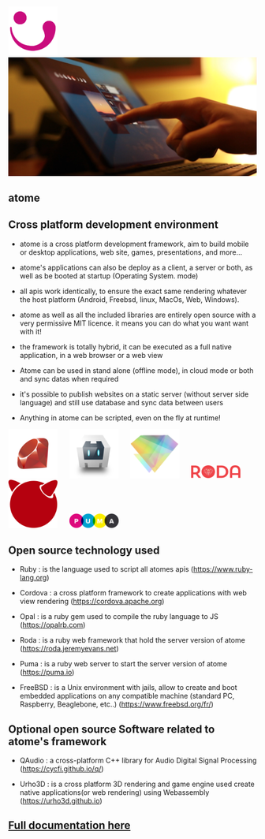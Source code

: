 <img src="https://github.com/atomecorp/atome/raw/development/www/public/medias/images/atome.svg" width="100" />


<img src="https://github.com/atomecorp/atome/raw/development/documentation/images/3.png" width="666" />

atome
-


Cross platform development environment
-
- atome is a cross platform development framework, aim to build mobile or desktop applications, web site, games, presentations, and more...

- atome's applications can also be deploy as a client, a server or both, as well as be booted at startup (Operating System. mode)
  
- all apis work identically, to ensure the exact same rendering whatever the host platform (Android, Freebsd, linux, MacOs, Web, Windows).

- atome as well as all the included libraries are entirely open source with a very permissive MIT licence. it means you can do what you want want with it!

- the framework is totally hybrid, it can be executed as a full native application, in a web browser or a web view

- Atome can be used in stand alone (offline mode), in cloud mode or both and sync datas when required

- it's possible to publish websites on a static server (without server side language) and still use database and sync data between users

- Anything in atome can be scripted, even on the fly at runtime!



<img src="https://github.com/atomecorp/atome/raw/development/documentation/images/logos/ruby.png" width="100" />&nbsp;&nbsp;&nbsp;&nbsp;&nbsp;
<img src="https://github.com/atomecorp/atome/raw/development/documentation/images/logos/cordova.png" width="100" />&nbsp;&nbsp;&nbsp;&nbsp;&nbsp;
<img src="https://github.com/atomecorp/atome/raw/development/documentation/images/logos/opal.png" width="100" />&nbsp;&nbsp;&nbsp;&nbsp;&nbsp;
<img src="https://github.com/atomecorp/atome/raw/development/documentation/images/logos/roda.svg" width="100" />&nbsp;&nbsp;&nbsp;&nbsp;&nbsp;
<img src="https://github.com/atomecorp/atome/raw/development/documentation/images/logos/freebsd.png" width="100" />&nbsp;&nbsp;&nbsp;&nbsp;&nbsp;
<img src="https://github.com/atomecorp/atome/raw/development/documentation/images/logos/puma.png" width="100" />&nbsp;&nbsp;&nbsp;&nbsp;&nbsp;

Open source technology used
-

- Ruby : is the language used to script all atomes apis (https://www.ruby-lang.org)
  
[comment]: <> (<img src="https://github.com/atomecorp/atome/raw/development/documentation/images/logos/ruby.png" width="100" />)

- Cordova : a cross platform framework to create applications with web view rendering (https://cordova.apache.org)

[comment]: <> (<img src="https://github.com/atomecorp/atome/raw/development/documentation/images/logos/cordova.png" width="100" />)

- Opal : is a ruby gem used to compile the ruby language to JS (https://opalrb.com)

[comment]: <> (<img src="https://github.com/atomecorp/atome/raw/development/documentation/images/logos/opal.png" width="100" />)

- Roda : is a ruby web framework that hold the server version of atome (https://roda.jeremyevans.net)

[comment]: <> (<img src="https://github.com/atomecorp/atome/raw/development/documentation/images/logos/roda.svg" width="100" />)

- Puma : is a ruby web server to start the server version of atome (https://puma.io)

[comment]: <> (<img src="https://github.com/atomecorp/atome/raw/development/documentation/images/logos/puma.png" width="100" />)

- FreeBSD : is a Unix environment with jails, allow to create and boot embedded applications on any compatible machine (standard PC, Raspberry, Beaglebone, etc..) (https://www.freebsd.org/fr/)

[comment]: <> (<img src="https://github.com/atomecorp/atome/raw/development/documentation/images/logos/freebsd.png" width="100" />)



Optional open source Software related to atome's framework
-
- QAudio : a cross-platform C++ library for Audio Digital Signal Processing (https://cycfi.github.io/q/)

- Urho3D : is a cross platform 3D rendering and game engine used create native applications(or web rendering) using Webassembly (https://urho3d.github.io)

[Full documentation here](./documentation/atome.md)
-